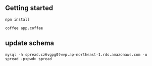 ## Getting started

```
npm install

coffee app.coffee
```

## update schema

```
mysql -h spread.cz6vgpg0twvp.ap-northeast-1.rds.amazonaws.com -u spread -p<pwd> spread
```

